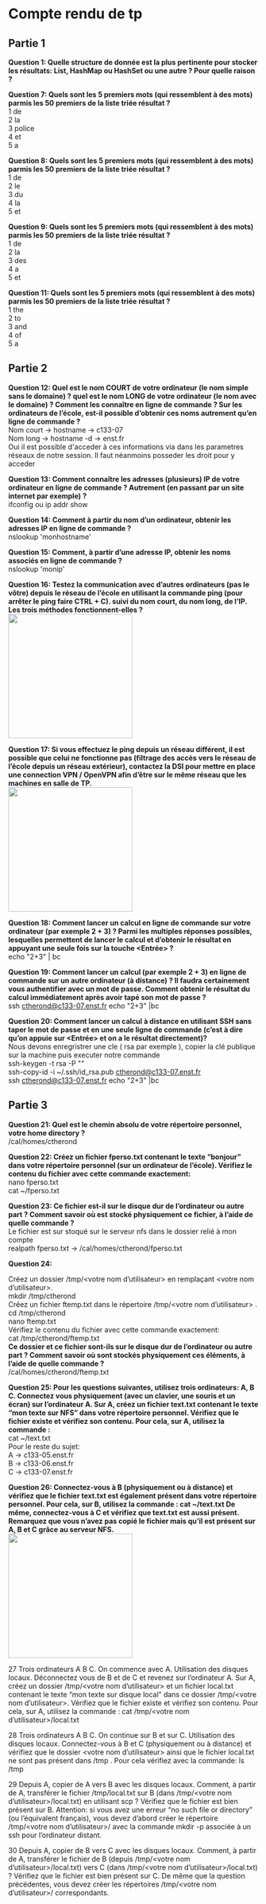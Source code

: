# Compte rendu de tp

## Partie 1

**Question 1:
Quelle structure de donnée est la plus pertinente pour stocker les résultats: List, HashMap ou HashSet ou une autre ? Pour quelle raison ?**

**Question 7:
Quels sont les 5 premiers mots (qui ressemblent à des mots) parmis les 50 premiers de la liste triée résultat ?**<br/>
1 de <br/>
2 la <br/>
3 police <br/>
4 et <br/>
5 a<br/>

**Question 8:
Quels sont les 5 premiers mots (qui ressemblent à des mots) parmis les 50 premiers de la liste triée résultat ?**<br/>
1 de <br/>
2 le <br/>
3 du <br/>
4 la <br/>
5 et <br/>

**Question 9:
Quels sont les 5 premiers mots (qui ressemblent à des mots) parmis les 50 premiers de la liste triée résultat ?**<br/>
1 de <br/>
2 la <br/>
3 des <br/>
4 a <br/>
5 et <br/>

**Question 11:
Quels sont les 5 premiers mots (qui ressemblent à des mots) parmis les 50 premiers de la liste triée résultat ?**<br/>
1 the <br/>
2 to <br/>
3 and <br/>
4 of <br/>
5 a <br/>

## Partie 2

**Question 12:
Quel est le nom COURT de votre ordinateur (le nom simple sans le domaine) ?   quel est le nom LONG de votre ordinateur (le nom avec le domaine) ? Comment les connaître en ligne de commande ? Sur les ordinateurs de l’école, est-il possible d’obtenir ces noms autrement qu’en ligne de commande ?**
<br/>Nom court -> hostname -> c133-07 <br/>
Nom long  -> hostname -d -> enst.fr<br/>
Oui il est possible d'acceder à ces informations via dans les parametres réseaux de notre session. Il faut néanmoins posseder les droit pour y acceder

**Question ​13​:
Comment connaître les adresses (plusieurs) IP de votre ordinateur en ligne de commande ? Autrement (en passant par un site internet par exemple) ?**
<br/>ifconfig ou ip addr show

​**Question 14:
Comment à partir du nom d’un ordinateur, obtenir les adresses IP en ligne de commande ?**
<br/>nslookup 'monhostname'

​**Question 15​:
Comment, à partir d’une adresse IP, obtenir les noms associés en ligne de commande ?**
<br/>nslookup 'monip'

​**Question 16:
Testez la communication avec d’autres ordinateurs (pas le vôtre) depuis le réseau de l’école en utilisant la commande ping (pour arrêter le ping faire CTRL + C). suivi du nom court, du nom long, de l’IP. Les trois méthodes fonctionnent-elles ?**
<br/>
<img style="text-align: center;" src="pingscreen.png" height="250" >

​**Question 17​:
Si vous effectuez le ping depuis un réseau différent, il est possible que celui ne fonctionne pas (filtrage des accès vers le réseau de l’école depuis un réseau extérieur), contactez la DSI pour mettre en place une connection VPN / OpenVPN afin d’être sur le même réseau que les machines en salle de TP.**
<br/>
<img style="text-align: center;" src="pingexterne.png" height="250" >

**Question ​18:
Comment lancer un calcul en ligne de commande sur votre ordinateur (par exemple 2 + 3) ? Parmi les multiples réponses possibles, lesquelles permettent de lancer le calcul et d’obtenir le résultat en appuyant une seule fois sur la touche <Entrée> ?**<br/>
echo "2+3" | bc

​**Question 19:
Comment lancer un calcul  (par exemple 2 + 3) en ligne de commande sur un autre ordinateur (à distance) ? Il faudra certainement vous authentifier avec un mot de passe. Comment obtenir le résultat du calcul immédiatement après avoir tapé son mot de passe ?**<br/>
ssh ctherond@c133-07.enst.fr echo "2+3" |bc

**Question ​20:
Comment lancer un calcul à distance en utilisant SSH sans taper le mot de passe et en une seule ligne de commande (c’est à dire qu’on appuie sur <Entrée> et on a le résultat directement)?**
<br/>Nous devons enregristrer une cle ( rsa par exemple ), copier la clé publique sur la machine puis executer notre commande <br/>
ssh-keygen -t rsa -P "" <br/>
ssh-copy-id -i  ~/.ssh/id_rsa.pub ctherond@c133-07.enst.fr  <br/>
ssh ctherond@c133-07.enst.fr echo "2+3" |bc  <br/>

## Partie 3

**Question 21:
Quel est le chemin absolu de votre répertoire personnel, votre home directory ?**
<br/>/cal/homes/ctherond


**Question ​22:
Créez un fichier fperso.txt contenant le texte “bonjour” dans votre répertoire personnel (sur un ordinateur de l’école).
Vérifiez le contenu du fichier avec cette commande exactement:**
<br/>nano fperso.txt <br/>
cat ~/fperso.txt

​**Question 23:
Ce fichier est-il sur le disque dur de l’ordinateur ou autre part ? Comment savoir où est stocké physiquement ce fichier, à l’aide de quelle commande ?**<br/>
Le fichier est sur stoqué sur le serveur nfs dans le dossier relié à mon compte<br/>
realpath fperso.txt -> /cal/homes/ctherond/fperso.txt


**Question ​24:**

Créez un dossier /tmp/<votre nom d’utilisateur> en remplaçant <votre nom d’utilisateur>.<br/>
mkdir /tmp/ctherond<br/>
Créez un fichier ftemp.txt dans le répertoire /tmp/<votre nom d’utilisateur> .<br/>
cd /tmp/ctherond<br/>
nano ftemp.txt<br/>
Vérifiez le contenu du fichier avec cette commande exactement:<br/>
cat /tmp/ctherond/ftemp.txt<br/>
**Ce dossier et ce fichier sont-ils sur le disque dur de l’ordinateur ou autre part ? Comment savoir où sont stockés physiquement ces éléments, à l’aide de quelle commande ?**
<br/>/cal/homes/ctherond/ftemp.txt


​**Question 25:​
Pour les questions suivantes, utilisez trois ordinateurs: A, B C.
Connectez vous physiquement (avec un clavier, une souris et un écran) sur l’ordinateur A.
Sur A, créez un fichier text.txt contenant le texte “mon texte sur NFS” dans votre répertoire personnel.
Vérifiez que le fichier existe et vérifiez son contenu. Pour cela, sur A, utilisez la commande :**<br/>
cat ~/text.txt<br/>
Pour le reste du sujet: <br/>
A -> c133-05.enst.fr<br/>
B -> c133-06.enst.fr<br/>
C -> c133-07.enst.fr<br/>


**Question ​26:
Connectez-vous à B (physiquement ou à distance) et vérifiez que le fichier text.txt est également présent dans votre répertoire personnel. Pour cela, sur B, utilisez la commande :
cat ~/text.txt
De même, connectez-vous à C et vérifiez que text.txt est aussi présent.
Remarquez que vous n’avez pas copié le fichier mais qu’il est présent sur A, B et C grâce au serveur NFS.**<br/>
<img style="text-align: center;" src="checkcopiesnfs.png" height="250" >

​27​ Trois ordinateurs A B C. On commence avec A. Utilisation des disques locaux.
Déconnectez vous de B et de C et revenez sur l’ordinateur A.
Sur A, créez un dossier /tmp/<votre nom d’utilisateur> et un fichier local.txt contenant le texte “mon texte sur disque local” dans ce dossier /tmp/<votre nom d’utilisateur>.
Vérifiez que le fichier existe et vérifiez son contenu. Pour cela, sur A, utilisez la commande :
cat /tmp/<votre nom d’utilisateur>/local.txt

​28​ Trois ordinateurs A B C. On continue sur B et sur C. Utilisation des disques locaux.
Connectez-vous à B et C (physiquement ou à distance) et vérifiez que le dossier <votre nom d’utilisateur> ainsi que le fichier local.txt ne sont pas présent dans /tmp . Pour cela vérifiez avec la commande:
ls /tmp

​29​ Depuis A, copier de A vers B avec les disques locaux.
Comment, à partir de A, transférer le fichier /tmp/local.txt sur B (dans /tmp/<votre nom d’utilisateur>/local.txt) en utilisant scp ? Vérifiez que le fichier est bien présent sur B. Attention: si vous avez une erreur “no such file or directory” (ou l’équivalent français), vous devez d’abord créer le répertoire /tmp/<votre nom d’utilisateur>/ avec la commande mkdir -p associée à un ssh pour l’ordinateur distant.

​30​ Depuis A, copier de B vers C avec les disques locaux.
Comment, à partir de A, transférer le fichier de B (depuis /tmp/<votre nom d’utilisateur>/local.txt) vers C (dans /tmp/<votre nom d’utilisateur>/local.txt) ? Vérifiez que le fichier est bien présent sur C. De même que la question précédentes, vous devez créer les répertoires /tmp/<votre nom d’utilisateur>/ correspondants.
